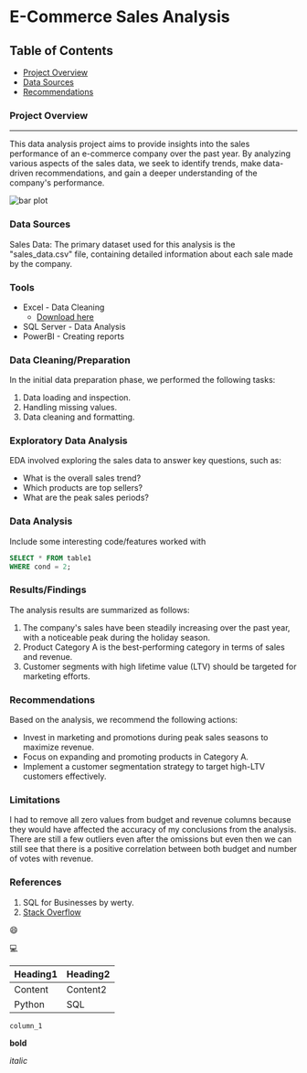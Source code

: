 # E-Commerce Sales Analysis

## Table of Contents

- [Project Overview](#project-overview)
- [Data Sources](#data-sources)
- [Recommendations](#recommendations)

### Project Overview
---

This data analysis project aims to provide insights into the sales performance of an e-commerce company over the past year. By analyzing various aspects of the sales data, we seek to identify trends, make data-driven recommendations, and gain a deeper understanding of the company's performance.

![bar plot]( https://www.mongodb.com/docs/charts/images/charts/grouped-column-chart-reference-small.png)


### Data Sources

Sales Data: The primary dataset used for this analysis is the "sales_data.csv" file, containing detailed information about each sale made by the company.

### Tools

- Excel - Data Cleaning
  - [Download here](https://microsoft.com)
- SQL Server - Data Analysis
- PowerBI - Creating reports


### Data Cleaning/Preparation

In the initial data preparation phase, we performed the following tasks:
1. Data loading and inspection.
2. Handling missing values.
3. Data cleaning and formatting.

### Exploratory Data Analysis

EDA involved exploring the sales data to answer key questions, such as:

- What is the overall sales trend?
- Which products are top sellers?
- What are the peak sales periods?

### Data Analysis

Include some interesting code/features worked with

```sql
SELECT * FROM table1
WHERE cond = 2;
```

### Results/Findings

The analysis results are summarized as follows:
1. The company's sales have been steadily increasing over the past year, with a noticeable peak during the holiday season.
2. Product Category A is the best-performing category in terms of sales and revenue.
3. Customer segments with high lifetime value (LTV) should be targeted for marketing efforts.

### Recommendations

Based on the analysis, we recommend the following actions:
- Invest in marketing and promotions during peak sales seasons to maximize revenue.
- Focus on expanding and promoting products in Category A.
- Implement a customer segmentation strategy to target high-LTV customers effectively.

### Limitations

I had to remove all zero values from budget and revenue columns because they would have affected the accuracy of my conclusions from the analysis. There are still a few outliers even after the omissions but even then we can still see that there is a positive correlation between both budget and number of votes with revenue.

### References

1. SQL for Businesses by werty.
2. [Stack Overflow](https://stack.com)

😄

💻

|Heading1|Heading2|
|--------|--------|
|Content|Content2|
|Python|SQL|

`column_1`

**bold**

*italic*

